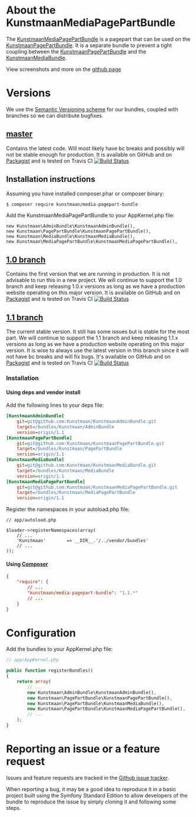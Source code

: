 # About the KunstmaanMediaPagePartBundle

The [KunstmaanMediaPagePartBundle](https://github.com/Kunstmaan/KunstmaanMediaPagePartBundle) is a pagepart that can be
used on the [KunstmaanPagePartBundle](https://github.com/Kunstmaan/KunstmaanPagePartBundle). It is a separate bundle to
prevent a tight coupling between the [KunstmaanPagePartBundle](https://github.com/Kunstmaan/KunstmaanPagePartBundle) and
the [KunstmaanMediaBundle](https://github.com/Kunstmaan/KunstmaanMediaBundle).

View screenshots and more on the [github page](http://kunstmaan.github.com/KunstmaanMediaPagePartBundle)

# Versions

We use the [Semantic Versioning scheme](http://semver.org) for our bundles, coupled with branches so we can distribute
bugfixes.

## [master](https://github.com/Kunstmaan/KunstmaanMediaPagePartBundle)

Contains the latest code. Will most likely have bc breaks and possibly will not be stable enough for production. It is
available on GitHub and on [Packagist](http://packagist.org/packages/kunstmaan/media-pagepart-bundle) and is tested on
Travis CI [![Build Status](https://secure.travis-ci.org/Kunstmaan/KunstmaanMediaPagePartBundle.png?branch=master)](http://travis-ci.org/Kunstmaan/KunstmaanMediaPagePartBundle)

Installation instructions
-------------------------
Assuming you have installed composer.phar or composer binary:

``` bash
$ composer require kunstmaan/media-pagepart-bundle
```

Add the KunstmaanMediaPagePartBundle to your AppKernel.php file:

```
new Kunstmaan\AdminBundle\KunstmaanAdminBundle(),
new Kunstmaan\PagePartBundle\KunstmaanPagePartBundle(),
new Kunstmaan\MediaBundle\KunstmaanMediaBundle(),
new Kunstmaan\MediaPagePartBundle\KunstmaanMediaPagePartBundle(),
```

## [1.0 branch](https://github.com/Kunstmaan/KunstmaanMediaPagePartBundle/tree/1.0)

Contains the first version that we are running in production. It is not advisable to run this in a new project. We will
continue to support the 1.0 branch and keep releasing 1.0.x versions as long as we have a production website operating
on this major version. It is available on GitHub and on [Packagist](http://packagist.org/packages/kunstmaan/media-pagepart-bundle)
and is tested on Travis CI [![Build Status](https://secure.travis-ci.org/Kunstmaan/KunstmaanMediaPagePartBundle.png?branch=1.0)](http://travis-ci.org/Kunstmaan/KunstmaanMediaPagePartBundle)

## [1.1 branch](https://github.com/Kunstmaan/KunstmaanMediaPagePartBundle/tree/1.1)

The current stable version. It still has some issues but is stable for the most part. We will continue to support the
1.1 branch and keep releasing 1.1.x versions as long as we have a production website operating on this major version.
It is wise to always use the latest version in this branch since it will not have bc breaks and will fix bugs. It's
available on GitHub and on [Packagist](http://packagist.org/packages/kunstmaan/media-pagepart-bundle) and is tested on
Travis CI [![Build Status](https://secure.travis-ci.org/Kunstmaan/KunstmaanMediaPagePartBundle.png?branch=1.2)](http://travis-ci.org/Kunstmaan/KunstmaanMediaPagePartBundle)

### Installation
#### Using deps and vendor install

Add the following lines to your deps file:

```ini
[KunstmaanAdminBundle]
    git=git@github.com:Kunstmaan/KunstmaanAdminBundle.git
    target=/bundles/Kunstmaan/AdminBundle
    version=origin/1.1
[KunstmaanPagePartBundle]
    git=git@github.com:Kunstmaan/KunstmaanPagePartBundle.git
    target=/bundles/Kunstmaan/PagePartBundle
    version=origin/1.1
[KunstmaanMediaBundle]
    git=git@github.com:Kunstmaan/KunstmaanMediaBundle.git
    target=/bundles/Kunstmaan/MediaBundle
    version=origin/1.1
[KunstmaanMediaPagePartBundle]
    git=git@github.com:Kunstmaan/KunstmaanMediaPagePartBundle.git
    target=/bundles/Kunstmaan/MediaPagePartBundle
    version=origin/1.1
```

Register the namespaces in your autoload.php file:

```
// app/autoload.php

$loader->registerNamespaces(array(
    // ...
    'Kunstmaan'        => __DIR__.'/../vendor/bundles'
    // ...
));

```

#### Using [Composer](http://getcomposer.org)

```json
{
    "require": {
        // ...
        "kunstmaan/media-pagepart-bundle": "1.1.*"
        // ...
    }
}
```

# Configuration

Add the bundles to your AppKernel.php file:

```php
// app/AppKernel.php

public function registerBundles()
{
    return array(
        // ...
        new Kunstmaan\AdminBundle\KunstmaanAdminBundle(),
        new Kunstmaan\PagePartBundle\KunstmaanPagePartBundle(),
        new Kunstmaan\PagePartBundle\KunstmaanMediaBundle(),
        new Kunstmaan\PagePartBundle\KunstmaanMediaPagePartBundle(),
        // ...
    );
}
```

# Reporting an issue or a feature request

Issues and feature requests are tracked in the [Github issue tracker](https://github.com/Kunstmaan/KunstmaanMediaPagePartBundle/issues).

When reporting a bug, it may be a good idea to reproduce it in a basic project built using the Symfony Standard Edition
to allow developers of the bundle to reproduce the issue by simply cloning it and following some steps.
